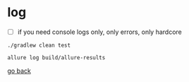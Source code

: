 # log

- [ ] if you need console logs only, only errors, only hardcore

```shell
./gradlew clean test
```

```shell
allure log build/allure-results
```
[go back](allure3.md#run)